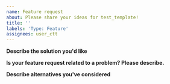 ```yaml
---
name: Feature request
about: Please share your ideas for test_template!
title: ''
labels: 'Type: Feature'
assignees: user_ctt
---
```


**Describe the solution you'd like**
<!-- A description of what you want to happen -->

**Is your feature request related to a problem? Please describe.**
<!-- A description of what the problem is. Ex. I'm always frustrated when [...] -->

**Describe alternatives you've considered**
<!-- A description of any alternative solutions or features you've considered -->
